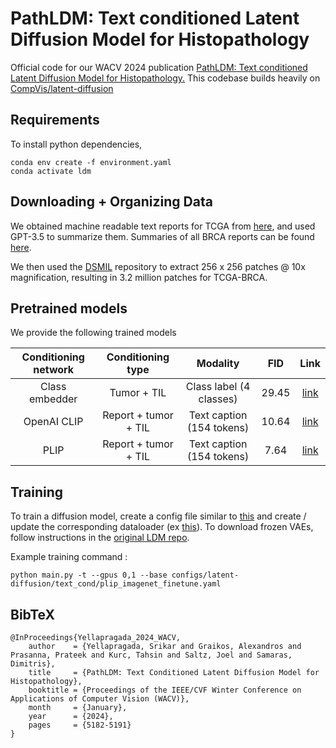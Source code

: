 # PathLDM: Text conditioned Latent Diffusion Model for Histopathology

Official code for our WACV 2024 publication [PathLDM: Text conditioned Latent Diffusion Model for Histopathology.](https://openaccess.thecvf.com/content/WACV2024/papers/Yellapragada_PathLDM_Text_Conditioned_Latent_Diffusion_Model_for_Histopathology_WACV_2024_paper.pdf) This codebase builds heavily on [CompVis/latent-diffusion](https://github.com/CompVis/latent-diffusion)

## Requirements
To install python dependencies, 

```
conda env create -f environment.yaml
conda activate ldm
```

## Downloading + Organizing Data

We obtained machine readable text reports for TCGA from [here](https://github.com/tatonetti-lab/tcga-path-reports), and used GPT-3.5 to summarize them. Summaries of all BRCA reports can be found [here](https://drive.google.com/drive/folders/1it4W4DBN4xFrLFX3nyVGoW0mTVklF6WY?usp=sharing).

We then used the [DSMIL](https://github.com/binli123/dsmil-wsi) repository to extract 256 x 256 patches @ 10x magnification, resulting in 3.2 million patches for TCGA-BRCA. 

## Pretrained models

We provide the following trained models

| Conditioning network |  Conditioning  type  |          Modality         |  FID  | Link |
|:--------------------:|:--------------------:|:-------------------------:|:-----:|:----:|
|    Class embedder    |      Tumor + TIL     |  Class label (4 classes)  | 29.45 | [link](https://drive.google.com/drive/folders/1OzFDEWlqXHUTAG5IGEVviObj10A66mOu?usp=sharing) |
|      OpenAI CLIP     | Report + tumor + TIL | Text caption (154 tokens) | 10.64 | [link](https://drive.google.com/drive/folders/1UTbWXq5wZWdb6_DJpBcygYZvBaPKabHf?usp=sharing) |
|         PLIP         | Report + tumor + TIL | Text caption (154 tokens) |  7.64 | [link](https://drive.google.com/drive/folders/1v3SXkA1D94w7Q1XMPSEA1yrSfpwhXzCr?usp=sharing) |


## Training

To train a diffusion model, create a config file similar to [this](./configs/latent-diffusion/text_cond/plip_imagenet_finetune.yaml) and create / update the corresponding dataloader (ex [this](./ldm/data/text_cond/tumor_til_in_text.py)). To download frozen VAEs, follow instructions in the [original LDM repo](https://github.com/CompVis/latent-diffusion/tree/main).

Example training command :
```
python main.py -t --gpus 0,1 --base configs/latent-diffusion/text_cond/plip_imagenet_finetune.yaml 
```


## BibTeX

```
@InProceedings{Yellapragada_2024_WACV,
    author    = {Yellapragada, Srikar and Graikos, Alexandros and Prasanna, Prateek and Kurc, Tahsin and Saltz, Joel and Samaras, Dimitris},
    title     = {PathLDM: Text Conditioned Latent Diffusion Model for Histopathology},
    booktitle = {Proceedings of the IEEE/CVF Winter Conference on Applications of Computer Vision (WACV)},
    month     = {January},
    year      = {2024},
    pages     = {5182-5191}
}
```


